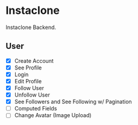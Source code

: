 # Instaclone

Instaclone Backend.

## User

- [X] Create Account
- [X] See Profile
- [X] Login
- [X] Edit Profile
- [X] Follow User
- [X] Unfollow User
- [X] See Followers and See Following w/ Pagination
- [ ] Computed Fields
- [ ] Change Avatar (Image Upload)